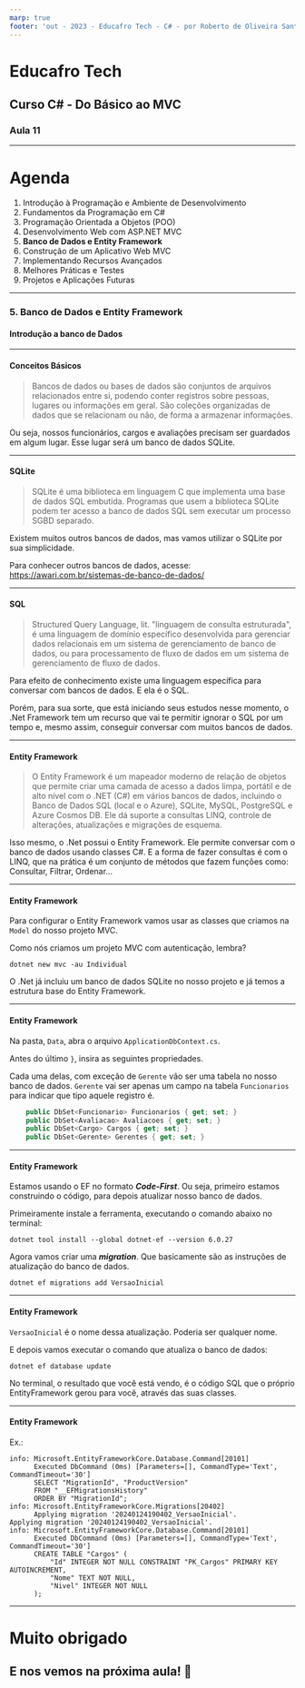 ```yaml
---
marp: true
footer: 'out - 2023 - Educafro Tech - C# - por Roberto de Oliveira Santos'
---
```

<style>
section {
    justify-content: start;
}

img[alt$="<"] {
    float: left;
    margin-right: 2em;
    }

img[alt$="center"] {
    display: block;
    margin: 0 auto;
    }
</style>

<style scoped>section { justify-content: center; }</style>

# Educafro Tech
## Curso C# - Do Básico ao MVC
### Aula 11
---
# Agenda
1. Introdução à Programação e Ambiente de Desenvolvimento
2. Fundamentos da Programação em C#
3. Programação Orientada a Objetos (POO)
4. Desenvolvimento Web com ASP.NET MVC
5. **Banco de Dados e Entity Framework**
6. Construção de um Aplicativo Web MVC
7. Implementando Recursos Avançados
8. Melhores Práticas e Testes
9. Projetos e Aplicações Futuras

---
<style scoped>section { justify-content: center; }</style>

### 5. Banco de Dados e Entity Framework
#### Introdução a banco de Dados

---

#### Conceitos Básicos

> Bancos de dados ou bases de dados são conjuntos de arquivos relacionados entre si, podendo conter registros sobre pessoas, lugares ou informações em geral. São coleções organizadas de dados que se relacionam ou não, de forma a armazenar informações.

Ou seja, nossos funcionários, cargos e avaliações precisam ser guardados em algum lugar. Esse lugar será um banco de dados SQLite. 

---

#### SQLite

> SQLite é uma biblioteca em linguagem C que implementa uma base de dados SQL embutida. Programas que usem a biblioteca SQLite podem ter acesso a banco de dados SQL sem executar um processo SGBD separado.


Existem muitos outros bancos de dados, mas vamos utilizar o SQLite por sua simplicidade.

Para conhecer outros bancos de dados, acesse: https://awari.com.br/sistemas-de-banco-de-dados/

---

#### SQL

> Structured Query Language, lit. "linguagem de consulta estruturada", é uma linguagem de domínio específico desenvolvida para gerenciar dados relacionais em um sistema de gerenciamento de banco de dados, ou para processamento de fluxo de dados em um sistema de gerenciamento de fluxo de dados.


Para efeito de conhecimento existe uma linguagem específica para conversar com bancos de dados. E ela é o SQL.

Porém, para sua sorte, que está iniciando seus estudos nesse momento, o .Net Framework tem um recurso que vai te permitir ignorar o SQL por um tempo e, mesmo assim, conseguir conversar com muitos bancos de dados.

---

#### Entity Framework

> O Entity Framework é um mapeador moderno de relação de objetos que permite criar uma camada de acesso a dados limpa, portátil e de alto nível com o .NET (C#) em vários bancos de dados, incluindo o Banco de Dados SQL (local e o Azure), SQLite, MySQL, PostgreSQL e Azure Cosmos DB. Ele dá suporte a consultas LINQ, controle de alterações, atualizações e migrações de esquema.

Isso mesmo, o .Net possui o Entity Framework. Ele permite conversar com o banco de dados usando classes C#. E a forma de fazer consultas é com o LINQ, que na prática é um conjunto de métodos que fazem funções como: Consultar, Filtrar, Ordenar...

---

#### Entity Framework

Para configurar o Entity Framework vamos usar as classes que criamos na ```Model``` do nosso projeto MVC.

Como nós criamos um projeto MVC com autenticação, lembra?

```dotnet new mvc -au Individual```

O .Net já incluiu um banco de dados SQLite no nosso projeto e já temos a estrutura base do Entity Framework.

---

#### Entity Framework

Na pasta, ```Data```, abra o arquivo ```ApplicationDbContext.cs```.

Antes do último ```}```, insira as seguintes propriedades.

Cada uma delas, com exceção de ```Gerente``` vão ser uma tabela no nosso banco de dados. ```Gerente``` vai ser apenas um campo na tabela ```Funcionarios``` para indicar que tipo aquele registro é.

```csharp
    public DbSet<Funcionario> Funcionarios { get; set; }
    public DbSet<Avaliacao> Avaliacoes { get; set; }
    public DbSet<Cargo> Cargos { get; set; }
    public DbSet<Gerente> Gerentes { get; set; }
```

---

#### Entity Framework

Estamos usando o EF no formato ***Code-First***. Ou seja, primeiro estamos construindo o código, para depois atualizar nosso banco de dados.

Primeiramente instale a ferramenta, executando o comando abaixo no terminal:

```
dotnet tool install --global dotnet-ef --version 6.0.27
```

Agora vamos criar uma ***migration***. Que basicamente são as instruções de atualização do banco de dados.

```
dotnet ef migrations add VersaoInicial
```

---

#### Entity Framework

```VersaoInicial``` é o nome dessa atualização. Poderia ser qualquer nome.

E depois vamos executar o comando que atualiza o banco de dados:

```
dotnet ef database update
```

No terminal, o resultado que você está vendo, é o código SQL que o próprio EntityFramework gerou para você, através das suas classes.

---

#### Entity Framework

Ex.:

```
info: Microsoft.EntityFrameworkCore.Database.Command[20101]
      Executed DbCommand (0ms) [Parameters=[], CommandType='Text', CommandTimeout='30']
      SELECT "MigrationId", "ProductVersion"
      FROM "__EFMigrationsHistory"
      ORDER BY "MigrationId";
info: Microsoft.EntityFrameworkCore.Migrations[20402]
      Applying migration '20240124190402_VersaoInicial'.
Applying migration '20240124190402_VersaoInicial'.
info: Microsoft.EntityFrameworkCore.Database.Command[20101]
      Executed DbCommand (0ms) [Parameters=[], CommandType='Text', CommandTimeout='30']
      CREATE TABLE "Cargos" (
          "Id" INTEGER NOT NULL CONSTRAINT "PK_Cargos" PRIMARY KEY AUTOINCREMENT,
          "Nome" TEXT NOT NULL,
          "Nivel" INTEGER NOT NULL
      );
```

---

<style scoped>section { justify-content: center; }</style>

# Muito obrigado
## E nos vemos na próxima aula! 👋




